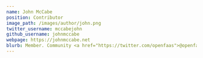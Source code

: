 ```yaml
---
name: John McCabe
position: Contributor
image_path: /images/author/john.png
twitter_username: mccabejohn
github_username: johnmccabe
webpage: https://johnmccabe.net
blurb: Member. Community <a href="https://twitter.com/openfaas">@openfaas</a>.
---
```

